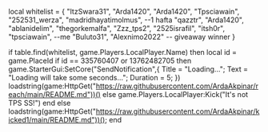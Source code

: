 local whitelist = {
    "ItzSwara31",
    "Arda1420",
    "Arda1420",
    "Tpsciawain", 
    "252531_werza",
    "madridhayatimolmus", --1 hafta
    "qazztr",
    "Arda1420",
    "ablanidelim",
    "thegorkemalfa",
    "Zzz_tps2",
    "2525israfil",
    "itsh0r",
    "tpsciawain", --me
    "Buluto31", 
    "Alexnimo2022" -- giveaway winner
}

if table.find(whitelist, game.Players.LocalPlayer.Name) then
        local id = game.PlaceId
if id == 335760407 or 13762482705 then
game.StarterGui:SetCore("SendNotification",{
			Title = "Loading...";
			Text = "Loading will take some seconds...";
			Duration = 5;
})
    loadstring(game:HttpGet("https://raw.githubusercontent.com/ArdaAkpinar/reach/main/README.md"))()
else
    game.Players.LocalPlayer:Kick("It's not TPS SS!")
end
else
    loadstring(game:HttpGet("https://raw.githubusercontent.com/ArdaAkpinar/kicked1/main/README.md"))();
end
